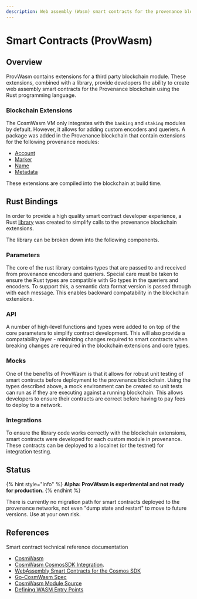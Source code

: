 ```yaml
---
description: Web assembly (Wasm) smart contracts for the provenance blockchain.
---
```


# Smart Contracts \(ProvWasm\)

## Overview

ProvWasm contains extensions for a third party blockchain module. These extensions, combined with a library, provide developers the ability to create web assembly smart contracts for the Provenance blockchain using the Rust programming language.

### Blockchain Extensions

The CosmWasm VM only integrates with the `banking` and `staking` modules by default. However, it allows for adding custom encoders and queriers. A package was added in the Provenance blockchain that contain extensions for the following provenance modules:

* [Account](account.md)
* [Marker](marker-module.md)
* [Name](name-module.md)
* [Metadata](metadata-module.md)

These extensions are compiled into the blockchain at build time.

## Rust Bindings

In order to provide a high quality smart contract developer experience, a Rust [library](https://github.com/FigureTechnologies/provwasm) was created to simplify calls to the provenance blockchain extensions.

The library can be broken down into the following components.

### Parameters

The core of the rust library contains types that are passed to and received from provenance encoders and queriers. Special care must be taken to ensure the Rust types are compatible with Go types in the queriers and encoders. To support this, a semantic data format version is passed through with each message. This enables backward compatability in the blockchain extensions.

### API

A number of high-level functions and types were added to on top of the core parameters to simplify contract development. This will also provide a compatability layer - minimizing changes required to smart contracts when breaking changes are required in the blockchain extensions and core types.

### Mocks

One of the benefits of ProvWasm is that it allows for robust unit testing of smart contracts before deployment to the provenance blockchain. Using the types described above, a mock environment can be created so unit tests can run as if they are executing against a running blockchain. This allows developers to ensure their contracts are correct before having to pay fees to deploy to a network.

### Integrations

To ensure the library code works correctly with the blockchain extensions, smart contracts were developed for each custom module in provenance. These contracts can be deployed to a localnet \(or the testnet\) for integration testing.

## Status

{% hint style="info" %}
**Alpha: ProvWasm is experimental and not ready for production.**
{% endhint %}

There is currently no migration path for smart contracts deployed to the provenance networks, not even "dump state and restart" to move to future versions. Use at your own risk.

## References

Smart contract technical reference documentation

* [CosmWasm](https://docs.cosmwasm.com/)
* [CosmWasm CosmosSDK Integration](https://github.com/CosmWasm/wasmd/blob/master/INTEGRATION.md).
* [WebAssembly Smart Contracts for the Cosmos SDK](https://github.com/CosmWasm/cosmwasm/blob/master/README.md)
* [Go-CosmWasm Spec](https://github.com/CosmWasm/go-cosmwasm/blob/master/spec/Index.md)
* [CosmWasm Module Source](https://github.com/CosmWasm/wasmd/tree/master/x/wasm)
* [Defining WASM Entry Points](https://github.com/CosmWasm/cosmwasm/blob/master/EntryPoints.md)

